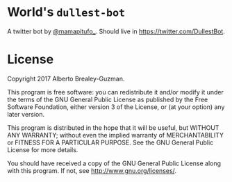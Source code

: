 # World's `dullest-bot`

A twitter bot by [@mamapitufo_](https://twitter.com/mamapitufo_). Should live in
https://twitter.com/DullestBot.

# License

Copyright 2017 Alberto Brealey-Guzman.

This program is free software: you can redistribute it and/or modify it under
the terms of the GNU General Public License as published by the Free Software
Foundation, either version 3 of the License, or (at your option) any later
version.

This program is distributed in the hope that it will be useful, but WITHOUT ANY
WARRANTY; without even the implied warranty of MERCHANTABILITY or FITNESS FOR A
PARTICULAR PURPOSE. See the GNU General Public License for more details.

You should have received a copy of the GNU General Public License along with
this program. If not, see http://www.gnu.org/licenses/.
